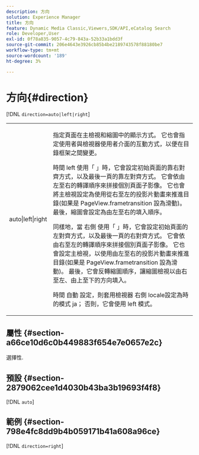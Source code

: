 ```yaml
---
description: 方向
solution: Experience Manager
title: 方向
feature: Dynamic Media Classic,Viewers,SDK/API,eCatalog Search
role: Developer,User
exl-id: 0f78a835-9057-4c79-843a-52b33a1bdd3f
source-git-commit: 206e4643e3926cb85b4be2189743578f88180be7
workflow-type: tm+mt
source-wordcount: '189'
ht-degree: 3%

---
```


# 方向{#direction}

[!DNL `direction=auto|left|right`]

<table id="table_1D425B7685D448459CD3FE8D683C813C"> 
 <tbody> 
  <tr> 
   <td colname="col1"> <p> <span class="codeph"> auto|left|right </span> </p> </td> 
   <td colname="col2"> <p>指定頁面在主檢視和縮圖中的顯示方式。 它也會指定使用者與檢視器使用者介面的互動方式，以便在目錄框架之間變更。 </p> <p>時間 <span class="codeph"> left </span> 使用「 」時，它會設定初始頁面的靠右對齊方式，以及最後一頁的靠左對齊方式。 它會依由左至右的轉譯順序來拼接個別頁面子影像。 它也會將主檢視設定為使用從右至左的投影片動畫來推進目錄(如果是 <span class="codeph"> PageView.frametransition </span> 設為滑動)。 最後，縮圖會設定為由左至右的填入順序。 </p> <p>同樣地，當 <span class="codeph"> 右側 </span> 使用「 」時，它會設定初始頁面的左對齊方式，以及最後一頁的右對齊方式。 它會依由右至左的轉譯順序來拼接個別頁面子影像。 它也會設定主檢視，以使用由左至右的投影片動畫來推進目錄(如果是 <span class="codeph"> PageView.frametransition </span> 設為滑動)。 最後，它會反轉縮圖順序，讓縮圖檢視以由右至左、由上至下的方向填入。 </p> <p>時間 <span class="codeph"> 自動 </span> 設定，則套用檢視器 <span class="codeph"> 右側 </span> locale設定為時的模式 <span class="codeph"> ja； </span>否則，它會使用 <span class="codeph"> left </span> 模式。 </p> </td> 
  </tr> 
 </tbody> 
</table>

## 屬性 {#section-a66ce10d6c0b449883f654e7e0657e2c}

選擇性.

## 預設 {#section-2879062cee1d4030b43ba3b19693f4f8}

[!DNL `auto`]

## 範例 {#section-798e4fc8dd9b4b059171b41a608a96ce}

[!DNL `direction=right`]
